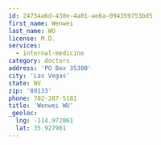```yaml
---
id: 24754a6d-430e-4a01-ae6a-094359753bd5
first_name: Wenwei
last_name: WU
license: M.D.
services:
  - internal-medicine
category: doctors
address: 'PO Box 35380'
city: 'Las Vegas'
state: NV
zip: '89133'
phone: 702-287-5181
title: 'Wenwei WU'
_geoloc:
  lng: -114.972061
  lat: 35.927901
---
```

